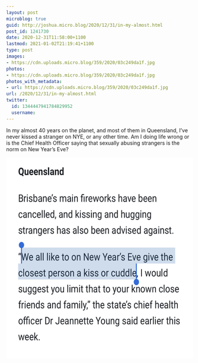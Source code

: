 ```yaml
---
layout: post
microblog: true
guid: http://joshua.micro.blog/2020/12/31/in-my-almost.html
post_id: 1241730
date: 2020-12-31T11:58:00+1100
lastmod: 2021-01-02T21:19:41+1100
type: post
images:
- https://cdn.uploads.micro.blog/359/2020/03c249da1f.jpg
photos:
- https://cdn.uploads.micro.blog/359/2020/03c249da1f.jpg
photos_with_metadata:
- url: https://cdn.uploads.micro.blog/359/2020/03c249da1f.jpg
url: /2020/12/31/in-my-almost.html
twitter:
  id: 1344447941784829952
  username: 
---
```

In my almost 40 years on the planet, and most of them in Queensland, I’ve never kissed a stranger on NYE, or any other time. Am I doing life wrong or is the Chief Health Officer saying that sexually abusing strangers is the norm on New Year’s Eve?

<img src="uploads/2020/03c249da1f.jpg" width="600" height="541" alt="" />
